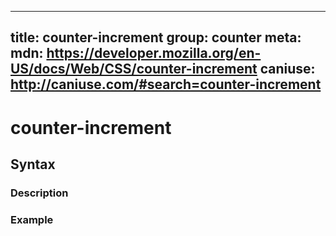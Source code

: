 
  ---
  title: counter-increment
  group: counter
  meta:
    mdn: https://developer.mozilla.org/en-US/docs/Web/CSS/counter-increment
    caniuse: http://caniuse.com/#search=counter-increment
  ---

  # counter-increment
  <!--- Introduction for counter-increment, keep it brief and set the overall context -->

  ## Syntax
  <!--- Introduce the various syntax for counter-increment -->

  ### Description
  <!--- For each major section of syntax, provide a description explaining its usage further -->

  ### Example
  <!--- Provide code examples for the syntax block you're currently describing -->